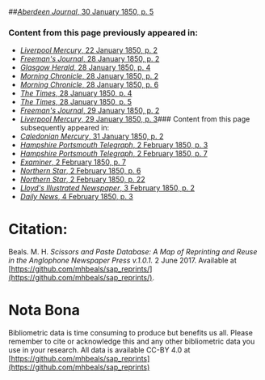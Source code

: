 ##[*Aberdeen Journal*, 30 January 1850, p. 5](https://mhbeals.github.io/sap_html/Aberdeen-Journal/Aberdeen-Journal-30-January-1850-p-5)

### Content from this page previously appeared in:
+ [*Liverpool Mercury*, 22 January 1850, p. 2](https://mhbeals.github.io/sap_html/Liverpool-Mercury/Liverpool-Mercury-22-January-1850-p-2)
+ [*Freeman's Journal*, 28 January 1850, p. 2](https://mhbeals.github.io/sap_html/Freeman's-Journal/Freeman's-Journal-28-January-1850-p-2)
+ [*Glasgow Herald*, 28 January 1850, p. 4](https://mhbeals.github.io/sap_html/Glasgow-Herald/Glasgow-Herald-28-January-1850-p-4)
+ [*Morning Chronicle*, 28 January 1850, p. 2](https://mhbeals.github.io/sap_html/Morning-Chronicle/Morning-Chronicle-28-January-1850-p-2)
+ [*Morning Chronicle*, 28 January 1850, p. 6](https://mhbeals.github.io/sap_html/Morning-Chronicle/Morning-Chronicle-28-January-1850-p-6)
+ [*The Times*, 28 January 1850, p. 4](https://mhbeals.github.io/sap_html/The-Times/The-Times-28-January-1850-p-4)
+ [*The Times*, 28 January 1850, p. 5](https://mhbeals.github.io/sap_html/The-Times/The-Times-28-January-1850-p-5)
+ [*Freeman's Journal*, 29 January 1850, p. 2](https://mhbeals.github.io/sap_html/Freeman's-Journal/Freeman's-Journal-29-January-1850-p-2)
+ [*Liverpool Mercury*, 29 January 1850, p. 3](https://mhbeals.github.io/sap_html/Liverpool-Mercury/Liverpool-Mercury-29-January-1850-p-3)### Content from this page subsequently appeared in:
+ [*Caledonian Mercury*, 31 January 1850, p. 2](https://mhbeals.github.io/sap_html/Caledonian-Mercury/Caledonian-Mercury-31-January-1850-p-2)
+ [*Hampshire Portsmouth Telegraph*, 2 February 1850, p. 3](https://mhbeals.github.io/sap_html/Hampshire-Portsmouth-Telegraph/Hampshire-Portsmouth-Telegraph-2-February-1850-p-3)
+ [*Hampshire Portsmouth Telegraph*, 2 February 1850, p. 7](https://mhbeals.github.io/sap_html/Hampshire-Portsmouth-Telegraph/Hampshire-Portsmouth-Telegraph-2-February-1850-p-7)
+ [*Examiner*, 2 February 1850, p. 7](https://mhbeals.github.io/sap_html/Examiner/Examiner-2-February-1850-p-7)
+ [*Northern Star*, 2 February 1850, p. 6](https://mhbeals.github.io/sap_html/Northern-Star/Northern-Star-2-February-1850-p-6)
+ [*Northern Star*, 2 February 1850, p. 22](https://mhbeals.github.io/sap_html/Northern-Star/Northern-Star-2-February-1850-p-22)
+ [*Lloyd's Illustrated Newspaper*, 3 February 1850, p. 2](https://mhbeals.github.io/sap_html/Lloyd's-Illustrated-Newspaper/Lloyd's-Illustrated-Newspaper-3-February-1850-p-2)
+ [*Daily News*, 4 February 1850, p. 3](https://mhbeals.github.io/sap_html/Daily-News/Daily-News-4-February-1850-p-3)
                    
# Citation: 

Beals. M. H. *Scissors and Paste Database: A Map of Reprinting and Reuse in the Anglophone Newspaper Press v.1.0.1.* 2 June 2017. Available at [https://github.com/mhbeals/sap_reprints/](https://github.com/mhbeals/sap_reprints/). 
                    
# Nota Bona

Bibliometric data is time consuming to produce but benefits us all. Please remember to cite or acknowledge this and any other bibliometric data you use in your research. All data is available CC-BY 4.0 at [https://github.com/mhbeals/sap_reprints](https://github.com/mhbeals/sap_reprints)